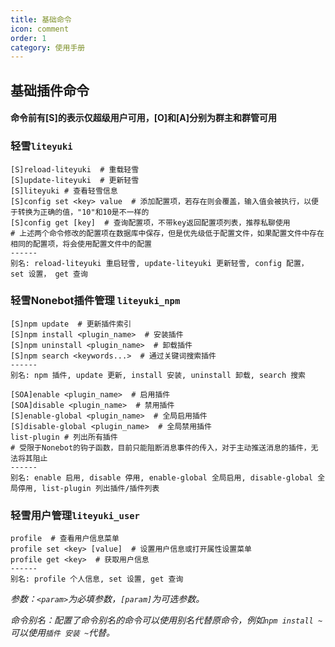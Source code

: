 ```yaml
---
title: 基础命令
icon: comment
order: 1
category: 使用手册
---
```


## 基础插件命令

#### 命令前有[S]的表示仅超级用户可用，[O]和[A]分别为群主和群管可用

### 轻雪`liteyuki`

```shell
[S]reload-liteyuki  # 重载轻雪
[S]update-liteyuki  # 更新轻雪
[S]liteyuki # 查看轻雪信息
[S]config set <key> value  # 添加配置项，若存在则会覆盖，输入值会被执行，以便于转换为正确的值，"10"和10是不一样的
[S]config get [key]  # 查询配置项，不带key返回配置项列表，推荐私聊使用
# 上述两个命令修改的配置项在数据库中保存，但是优先级低于配置文件，如果配置文件中存在相同的配置项，将会使用配置文件中的配置
------
别名: reload-liteyuki 重启轻雪, update-liteyuki 更新轻雪, config 配置， set 设置， get 查询
```

### 轻雪Nonebot插件管理 `liteyuki_npm`

```shell
[S]npm update  # 更新插件索引
[S]npm install <plugin_name>  # 安装插件
[S]npm uninstall <plugin_name>  # 卸载插件
[S]npm search <keywords...>  # 通过关键词搜索插件
------
别名: npm 插件, update 更新, install 安装, uninstall 卸载, search 搜索
```

```shell
[SOA]enable <plugin_name>  # 启用插件
[SOA]disable <plugin_name>  # 禁用插件
[S]enable-global <plugin_name>  # 全局启用插件
[S]disable-global <plugin_name>  # 全局禁用插件
list-plugin # 列出所有插件
# 受限于Nonebot的钩子函数，目前只能阻断消息事件的传入，对于主动推送消息的插件，无法将其阻止
------
别名: enable 启用, disable 停用, enable-global 全局启用, disable-global 全局停用, list-plugin 列出插件/插件列表
```

### 轻雪用户管理`liteyuki_user`

```shell
profile  # 查看用户信息菜单
profile set <key> [value]  # 设置用户信息或打开属性设置菜单
profile get <key>  # 获取用户信息
------
别名: profile 个人信息, set 设置, get 查询
```

*参数：`<param>`为必填参数，`[param]`为可选参数。*

*命令别名：配置了命令别名的命令可以使用别名代替原命令，例如`npm install ~`可以使用`插件 安装 ~`代替。*